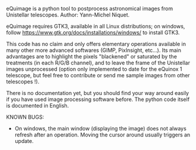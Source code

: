 eQuimage is a python tool to postprocess astronomical images from Unistellar telescopes.
Author: Yann-Michel Niquet.

eQuimage requires GTK3, available in all Linux distributions; on windows, follow https://www.gtk.org/docs/installations/windows/ to install GTK3.

This code has no claim and only offers elementary operations available in many other more advanced softwares (GIMP, PixInsight, etc...). Its main advantages are to highlight the pixels "blackened" or saturated by the treatments (in each R/G/B channel), and to leave the frame of the Unistellar images unprocessed (option only implemented to date for the eQuinox 1 telescope, but feel free to contribute or send me sample images from other telescopes !).

There is no documentation yet, but you should find your way around easily if you have used image processing software before. The python code itself is documented in English.

KNOWN BUGS:
  - On windows, the main window (displaying the image) does not always refresh after an operation. Moving the cursor around usually triggers an update.
